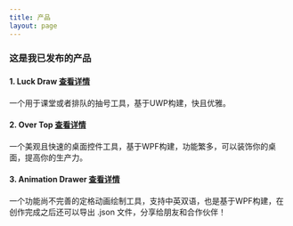 ```yaml
---
title: 产品
layout: page
---
```

### 这是我已发布的产品

#### 1. Luck Draw [查看详情](/Products/LuckDraw)
一个用于课堂或者排队的抽号工具，基于UWP构建，快且优雅。

#### 2. Over Top [查看详情](/Products/OverTop)
一个美观且快速的桌面控件工具，基于WPF构建，功能繁多，可以装饰你的桌面，提高你的生产力。

#### 3. Animation Drawer [查看详情](/Products/AnimationDrawer)
一个功能尚不完善的定格动画绘制工具，支持中英双语，也是基于WPF构建，在创作完成之后还可以导出 .json 文件，分享给朋友和合作伙伴！